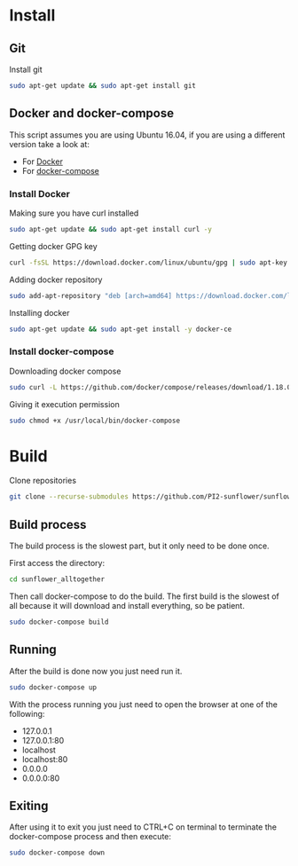 # Install

## Git

Install git
```bash
sudo apt-get update && sudo apt-get install git
```

## Docker and docker-compose

This script assumes you are using Ubuntu 16.04, if you are using a different version take a look at:

* For [Docker](https://www.digitalocean.com/community/tutorials/how-to-install-and-use-docker-on-ubuntu-16-04)
* For [docker-compose](https://www.digitalocean.com/community/tutorials/how-to-install-docker-compose-on-ubuntu-16-04)

### Install Docker

Making sure you have curl installed
```bash
sudo apt-get update && sudo apt-get install curl -y
```

Getting docker GPG key
```bash
curl -fsSL https://download.docker.com/linux/ubuntu/gpg | sudo apt-key add -
```

Adding docker repository
```bash
sudo add-apt-repository "deb [arch=amd64] https://download.docker.com/linux/ubuntu $(lsb_release -cs) stable"
```

Installing docker
```bash
sudo apt-get update && sudo apt-get install -y docker-ce
```

### Install docker-compose

Downloading docker compose
```bash
sudo curl -L https://github.com/docker/compose/releases/download/1.18.0/docker-compose-`uname -s`-`uname -m` -o /usr/local/bin/docker-compose
```

Giving it execution permission
```bash
sudo chmod +x /usr/local/bin/docker-compose
```

# Build

Clone repositories
```bash
git clone --recurse-submodules https://github.com/PI2-sunflower/sunflower_alltogether.git
```

## Build process

The build process is the slowest part, but it only need to be done once.

First access the directory:
```bash
cd sunflower_alltogether
```

Then call docker-compose to do the build. The first build is the slowest of all because it will download and install everything, so be patient.

```bash
sudo docker-compose build
```

## Running

After the build is done now you just need run it.

```bash
sudo docker-compose up
```

With the process running you just need to open the browser at one of the following:
* 127.0.0.1
* 127.0.0.1:80
* localhost
* localhost:80
* 0.0.0.0
* 0.0.0.0:80

## Exiting

After using it to exit you just need to CTRL+C on terminal to terminate the docker-compose process and then execute:
```bash
sudo docker-compose down
```
